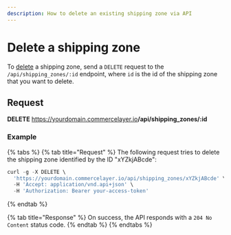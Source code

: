 ```yaml
---
description: How to delete an existing shipping zone via API
---
```


# Delete a shipping zone

To <a href="https://docs.commercelayer.io/developers/deleting-resources" target="_blank">delete</a> a shipping zone, send a `DELETE` request to the `/api/shipping_zones/:id` endpoint, where `id` is the id of the shipping zone that you want to delete.

## Request

**DELETE** https://yourdomain.commercelayer.io<b>/api/shipping_zones/:id</b>

### Example

{% tabs %}
{% tab title="Request" %}
The following request tries to delete the shipping zone identified by the ID "xYZkjABcde":

```javascript
curl -g -X DELETE \
  'https://yourdomain.commercelayer.io/api/shipping_zones/xYZkjABcde' \
  -H 'Accept: application/vnd.api+json' \
  -H 'Authorization: Bearer your-access-token'
```
{% endtab %}

{% tab title="Response" %}
On success, the API responds with a `204 No Content` status code.
{% endtab %}
{% endtabs %}

